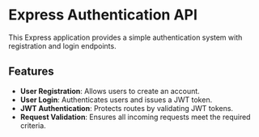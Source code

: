 # Express Authentication API

This Express application provides a simple authentication system with registration and login endpoints.

## Features

- **User Registration**: Allows users to create an account.
- **User Login**: Authenticates users and issues a JWT token.
- **JWT Authentication**: Protects routes by validating JWT tokens.
- **Request Validation**: Ensures all incoming requests meet the required criteria.